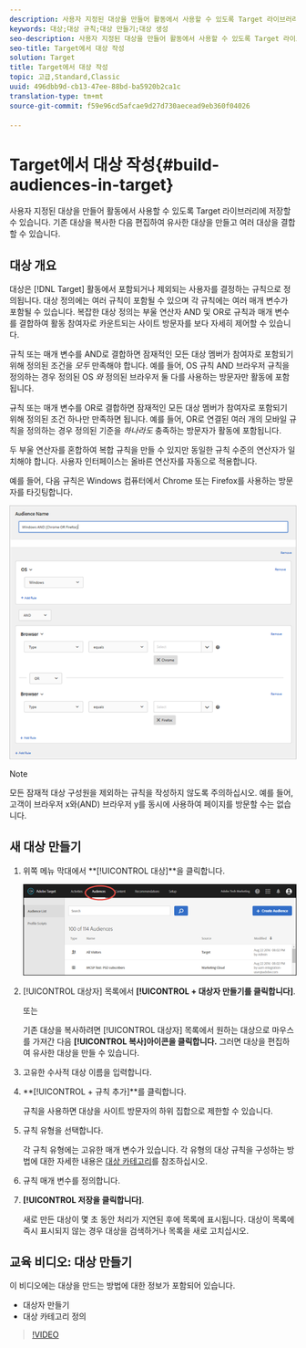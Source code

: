 ```yaml
---
description: 사용자 지정된 대상을 만들어 활동에서 사용할 수 있도록 Target 라이브러리에 저장할 수 있습니다. 기존 대상을 복사한 다음 편집하여 유사한 대상을 만들고 여러 대상을 결합할 수 있습니다.
keywords: 대상;대상 규칙;대상 만들기;대상 생성
seo-description: 사용자 지정된 대상을 만들어 활동에서 사용할 수 있도록 Target 라이브러리에 저장할 수 있습니다. 기존 대상을 복사한 다음 편집하여 유사한 대상을 만들고 여러 대상을 결합할 수 있습니다.
seo-title: Target에서 대상 작성
solution: Target
title: Target에서 대상 작성
topic: 고급,Standard,Classic
uuid: 496dbb9d-cb13-47ee-88bd-ba5920b2ca1c
translation-type: tm+mt
source-git-commit: f59e96cd5afcae9d27d730aecead9eb360f04026

---
```



# Target에서 대상 작성{#build-audiences-in-target}

사용자 지정된 대상을 만들어 활동에서 사용할 수 있도록 Target 라이브러리에 저장할 수 있습니다. 기존 대상을 복사한 다음 편집하여 유사한 대상을 만들고 여러 대상을 결합할 수 있습니다.

## 대상 개요

대상은 [!DNL Target] 활동에서 포함되거나 제외되는 사용자를 결정하는 규칙으로 정의됩니다. 대상 정의에는 여러 규칙이 포함될 수 있으며 각 규칙에는 여러 매개 변수가 포함될 수 있습니다. 복잡한 대상 정의는 부울 연산자 AND 및 OR로 규칙과 매개 변수를 결합하여 활동 참여자로 카운트되는 사이트 방문자를 보다 자세히 제어할 수 있습니다.

규칙 또는 매개 변수를 AND로 결합하면 잠재적인 모든 대상 멤버가 참여자로 포함되기 위해 정의된 조건을 *모두* 만족해야 합니다. 예를 들어, OS 규칙 AND 브라우저 규칙을 정의하는 경우 정의된 OS *와* 정의된 브라우저 둘 다를 사용하는 방문자만 활동에 포함됩니다.

규칙 또는 매개 변수를 OR로 결합하면 잠재적인 모든 대상 멤버가 참여자로 포함되기 위해 정의된 조건 하나만 만족하면 됩니다. 예를 들어, OR로 연결된 여러 개의 모바일 규칙을 정의하는 경우 정의된 기준을 *하나라도* 충족하는 방문자가 활동에 포함됩니다.

두 부울 연산자를 혼합하여 복합 규칙을 만들 수 있지만 동일한 규칙 수준의 연산자가 일치해야 합니다. 사용자 인터페이스는 올바른 연산자를 자동으로 적용합니다.

예를 들어, 다음 규칙은 Windows 컴퓨터에서 Chrome 또는 Firefox를 사용하는 방문자를 타깃팅합니다.

![](assets/audience_create.png)

>[!NOTE]
>
>모든 잠재적 대상 구성원을 제외하는 규칙을 작성하지 않도록 주의하십시오. 예를 들어, 고객이 브라우저 x와(AND) 브라우저 y를 동시에 사용하여 페이지를 방문할 수는 없습니다.

## 새 대상 만들기

1. 위쪽 메뉴 막대에서 **[!UICONTROL 대상]**을 클릭합니다.

   ![](assets/audiences_list.png)

1. [!UICONTROL 대상자] 목록에서 **[!UICONTROL + 대상자 만들기를 클릭합니다]**.

   또는

   기존 대상을 복사하려면 [!UICONTROL 대상자] 목록에서 원하는 대상으로 마우스를 가져간 다음 **[!UICONTROL 복사]아이콘을 클릭합니다.** 그러면 대상을 편집하여 유사한 대상을 만들 수 있습니다.

1. 고유한 수사적 대상 이름을 입력합니다.
1. **[!UICONTROL + 규칙 추가]**를 클릭합니다.

   규칙을 사용하면 대상을 사이트 방문자의 하위 집합으로 제한할 수 있습니다.
1. 규칙 유형을 선택합니다.

   각 규칙 유형에는 고유한 매개 변수가 있습니다. 각 유형의 대상 규칙을 구성하는 방법에 대한 자세한 내용은 [대상 카테고리](../../c-target/c-audiences/c-target-rules/target-rules.md#concept_E3A77E42F1644503A829B5107B20880D)를 참조하십시오.
1. 규칙 매개 변수를 정의합니다.
1. **[!UICONTROL 저장을 클릭합니다]**.

   새로 만든 대상이 몇 초 동안 처리가 지연된 후에 목록에 표시됩니다. 대상이 목록에 즉시 표시되지 않는 경우 대상을 검색하거나 목록을 새로 고치십시오.

## 교육 비디오: 대상 만들기

이 비디오에는 대상을 만드는 방법에 대한 정보가 포함되어 있습니다.

* 대상자 만들기
* 대상 카테고리 정의

>[!VIDEO](https://video.tv.adobe.com/v/17392)